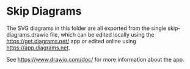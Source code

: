 Skip Diagrams
===

The SVG diagrams in this folder are all exported from the single
skip-diagrams.drawio file, which can be
edited locally using the https://get.diagrams.net/ app
or edited online using https://app.diagrams.net.

See https://www.drawio.com/doc/ for more information about the app.

